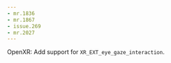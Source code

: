 ```yaml
---
- mr.1836
- mr.1867
- issue.269
- mr.2027
---
```

OpenXR: Add support for `XR_EXT_eye_gaze_interaction`.
